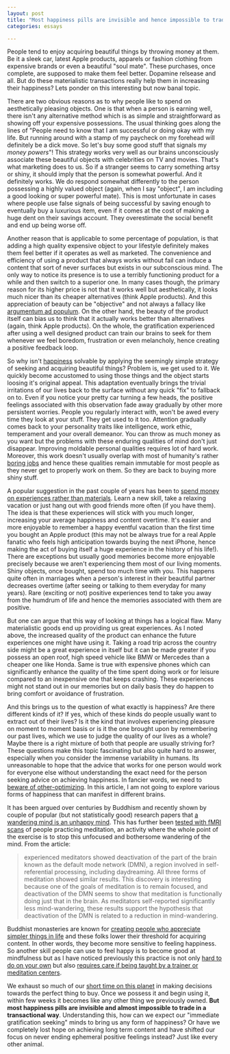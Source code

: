 ```yaml
---
layout: post
title: "Most happiness pills are invisible and hence impossible to trade"
categories: essays

---
```


People tend to enjoy acquiring beautiful things by throwing money at them. Be it a sleek car, latest Apple products, apparels or fashion clothing from expensive brands or even a beautiful "soul mate". These purchases, once complete, are supposed to make them feel better. Dopamine relsease and all. But do these materialistic transactions really help them in increasing their happiness? Lets ponder on this interesting but now banal topic.

There are two obvious reasons as to why people like to spend on aesthetically pleasing objects. One is that when a person is earning well, there isn't any alternative method which is as simple and straightforward as showing off your expensive possessions. The usual thinking goes along the lines of "People need to know that I am successful or doing okay with my life. But running around with a stamp of my paycheck on my forehead will definitely be a dick move. So let's buy some good stuff that signals my *money powers*"! This strategy works very well as our brains unconsciously associate these beautiful objects with celebrities on TV and movies. That's what marketing does to us. So if a stranger seems to carry something artsy or shiny, it should imply that the person is somewhat powerful. And it definitely works. We do respond somewhat differently to the person possessing a highly valued object (again, when I say "object", I am including a good looking or super powerful mate). This is most unfortunate in cases where people use false signals of being successful by saving enough to eventually buy a luxurious item, even if it comes at the cost of making a huge dent on their savings account. They overestimate the social benefit and end up being worse off.

Another reason that is applicable to some percentage of population, is that adding a high quality expensive object to your lifestyle definitely makes them feel better if it operates as well as marketed. The convenience and efficiency of using a product that always works without fail can induce a content that sort of never surfaces but exists in our subconscious mind. The only way to notice its presence is to use a terribly functioning product for a while and then switch to a superior one. In many cases though, the primary reason for its higher price is not that it works well but aesthetically, it looks much nicer than its cheaper alternatives (think Apple products). And this appreciation of beauty can be "objective" and not always a fallacy like [argumentum ad populum](https://en.wikipedia.org/wiki/Argumentum_ad_populum). On the other hand, the beauty of the product itself can bias us to think that it actually works better than alternatives (again, think Apple products). On the whole, the gratification experienced after using a well designed product can train our brains to seek for them whenever we feel boredom, frustration or even melancholy, hence creating a positive feedback loop.  

So why isn't [happiness](http://plato.stanford.edu/entries/happiness/) solvable by applying the seemingly simple strategy of seeking and acquiring beautiful things? Problem is, we get used to it. We quickly become accustomed to using those things and the object starts loosing it's original appeal. This adaptation eventually brings the trivial irritations of our lives back to the surface without any quick "fix" to fallback on to. Even if you notice your pretty car turning a few heads, the positive feelings associated with this observation fade away gradually by other more persistent worries. People you regularly interact with, won't be awed every time they look at your stuff. They get used to it too.  Attention gradually comes back to your personality traits like intelligence, work ethic, temperament and your overall demeanor. You can throw as much money as you want but the problems with these enduring qualities of mind don't just disappear. Improving moldable personal qualities requires lot of hard work. Moreover, this work doesn't usually overlap with most of humanity's rather [boring jobs](http://strikemag.org/bullshit-jobs/) and hence these qualities remain immutable for most people as they never get to properly work on them. So they are back to buying more shiny stuff.

A popular suggestion in the past couple of years has been to [spend money on experiences rather than materials](http://www.lifehack.org/articles/money/this-why-you-might-spend-money-experiences-not-things.html).  Learn a new skill, take a relaxing vacation or just hang out with good friends more often (if you have them). The idea is that these experiences will stick with you much longer, increasing your average happiness and content overtime. It's easier and more enjoyable to remember a happy eventful vacation than the first time you bought an Apple product (this may not be always true for a real Apple fanatic who feels high anticipation towards buying the next iPhone, hence making the act of buying itself a huge experience in the history of his life!). There are exceptions but usually good memories become more enjoyable precisely because we aren't experiencing them most of our living moments.  Shiny objects, once bought, spend too much time with you. This happens quite often in marriages when a person's interest in their beautiful partner decreases overtime (after seeing or talking to them everyday for many years). Rare (exciting or not) positive experiences tend to take you away from the humdrum of life and hence the memories associated with them are positive. 

But one can argue that this way of looking at things has a logical flaw. Many materialistic goods end up providing us great experiences. As I noted above,  the increased quality of the product can enhance the future experiences one might have using it. Taking a road trip across the country side might be a great experience in itself but it can be made greater if you possess an open roof, high speed vehicle like BMW or Mercedes than a cheaper one like Honda. Same is true with expensive phones which can significantly enhance the quality of the time spent doing work or for leisure compared to an inexpensive one that keeps crashing. These experiences might not stand out in our memories but on daily basis they do happen to bring comfort or avoidance of frustration. 

And this brings us to the question of what exactly is happiness? Are there different kinds of it? If yes, which of these kinds do people usually want to extract out of their lives? Is it the kind that involves experiencing pleasure on moment to moment basis or is it the one brought upon by remembering our past lives, which we use to judge the quality of our lives as a whole? Maybe there is a right mixture of both that people are usually striving for? These questions make this topic fascinating but also quite hard to answer, especially when you consider the immense variability in humans. Its unreasonable to hope that the advice that works for one person would work for everyone else without understanding the exact need for the person seeking advice on achieving happiness. In fancier words, we need to [beware of other-optimizing](http://lesswrong.com/lw/9v/beware_of_otheroptimizing/). In this article, I am not going to explore various forms of happiness that can manifest in different brains. 

It has been argued over centuries by Buddhism and recently shown by couple of popular (but not statistically good) research papers that [a wandering mind is an unhappy mind](http://www.danielgilbert.com/KILLINGSWORTH%20&%20GILBERT%20(2010).pdf). This has further been [tested with fMRI scans](http://www.yalescientific.org/2012/05/the-healing-art-of-meditation/) of people practicing meditation, an activity where the whole point of the exercise is to stop this unfocused and bothersome wandering of the mind. From the article:

>experienced meditators showed deactivation of the part of the brain known as the default mode network (DMN), a region involved in self-referential processing, including daydreaming. All three forms of meditation showed similar results. This discovery is interesting because one of the goals of meditation is to remain focused, and deactivation of the DMN seems to show that meditation is functionally doing just that in the brain. As meditators self-reported significantly less mind-wandering, these results support the hypothesis that deactivation of the DMN is related to a reduction in mind-wandering.


Buddhist monasteries are known for [creating people who appreciate simpler things in life](http://nyoho.com/2012/06/25/monasteries-and-the-real-world/) and these folks lower their threshold for acquiring content. In other words, they become more sensitive to feeling happiness. So another skill people can use to feel happy is to become good at mindfulness but as I have noticed previously this practice is not only [hard to do on your own](http://vatsalmehra.com/essays/meditation-is-hard.html) but also [requires care if being taught by a trainer or meditation centers](http://vatsalmehra.com/essays/probems-with-teaching-meditation.html). 

We exhaust so much of our [short time on this planet](https://prazas.wordpress.com/2008/08/01/the-average-human-life-is-28000-days-long/) in making decisions towards the perfect thing to buy. Once we possess it and begin using it, within few weeks it becomes like any other thing we previously owned. **But most happiness pills are invisible and almost impossible to trade in a transactional way**. Understanding this, how can we expect our "immediate gratification seeking" minds to bring us any form of happiness? Or have we completely lost hope on achieving long term content and have shifted our focus on never ending ephemeral positive feelings instead? Just like every other animal.
